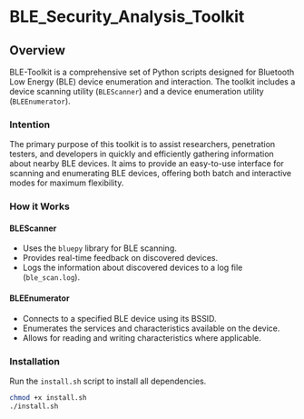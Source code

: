 # BLE_Security_Analysis_Toolkit

## Overview

BLE-Toolkit is a comprehensive set of Python scripts designed for Bluetooth Low Energy (BLE) device enumeration and interaction. The toolkit includes a device scanning utility (`BLEScanner`) and a device enumeration utility (`BLEEnumerator`).

### Intention

The primary purpose of this toolkit is to assist researchers, penetration testers, and developers in quickly and efficiently gathering information about nearby BLE devices. It aims to provide an easy-to-use interface for scanning and enumerating BLE devices, offering both batch and interactive modes for maximum flexibility.

### How it Works

#### BLEScanner

- Uses the `bluepy` library for BLE scanning.
- Provides real-time feedback on discovered devices.
- Logs the information about discovered devices to a log file (`ble_scan.log`).

#### BLEEnumerator

- Connects to a specified BLE device using its BSSID.
- Enumerates the services and characteristics available on the device.
- Allows for reading and writing characteristics where applicable.

### Installation

Run the `install.sh` script to install all dependencies.

```bash
chmod +x install.sh
./install.sh
